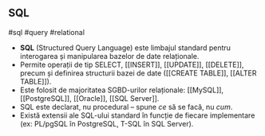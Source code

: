 ## SQL  
#sql #query #relational

- **SQL** (Structured Query Language) este limbajul standard pentru interogarea și manipularea bazelor de date relaționale.
- Permite operații de tip SELECT, [[INSERT]], [[UPDATE]], [[DELETE]], precum și definirea structurii bazei de date ([[CREATE TABLE]], [[ALTER TABLE]]).
- Este folosit de majoritatea SGBD-urilor relaționale: [[MySQL]], [[PostgreSQL]], [[Oracle]], [[SQL Server]].
- SQL este declarat, nu procedural – spune *ce* să se facă, nu *cum*.
- Există extensii ale SQL-ului standard în funcție de fiecare implementare (ex: PL/pgSQL în PostgreSQL, T-SQL în SQL Server).
